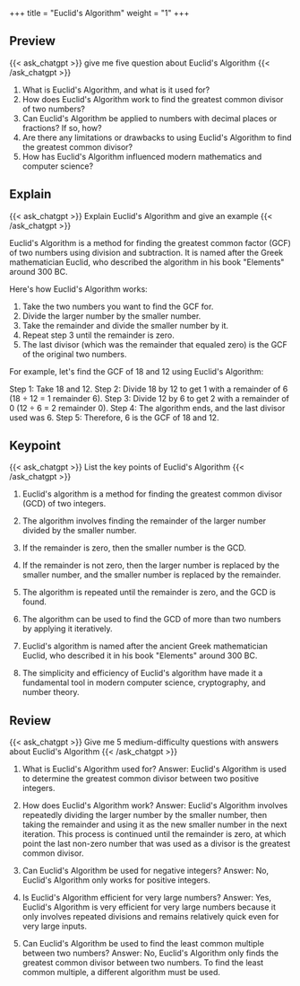 +++
title = "Euclid's Algorithm"
weight = "1"
+++
## Preview
{{< ask_chatgpt >}}
give me five question about Euclid's Algorithm
{{< /ask_chatgpt >}}



1. What is Euclid's Algorithm, and what is it used for?
2. How does Euclid's Algorithm work to find the greatest common divisor of two numbers?
3. Can Euclid's Algorithm be applied to numbers with decimal places or fractions? If so, how?
4. Are there any limitations or drawbacks to using Euclid's Algorithm to find the greatest common divisor?
5. How has Euclid's Algorithm influenced modern mathematics and computer science?   

## Explain
{{< ask_chatgpt >}}
Explain Euclid's Algorithm and give an example
{{< /ask_chatgpt >}}



Euclid's Algorithm is a method for finding the greatest common factor (GCF) of two numbers using division and subtraction. It is named after the Greek mathematician Euclid, who described the algorithm in his book "Elements" around 300 BC.

Here's how Euclid's Algorithm works:

1. Take the two numbers you want to find the GCF for.
2. Divide the larger number by the smaller number.
3. Take the remainder and divide the smaller number by it.
4. Repeat step 3 until the remainder is zero.
5. The last divisor (which was the remainder that equaled zero) is the GCF of the original two numbers.

For example, let's find the GCF of 18 and 12 using Euclid's Algorithm:

Step 1: Take 18 and 12.
Step 2: Divide 18 by 12 to get 1 with a remainder of 6 (18 ÷ 12 = 1 remainder 6).
Step 3: Divide 12 by 6 to get 2 with a remainder of 0 (12 ÷ 6 = 2 remainder 0).
Step 4: The algorithm ends, and the last divisor used was 6.
Step 5: Therefore, 6 is the GCF of 18 and 12.   

## Keypoint
{{< ask_chatgpt >}}
List the key points of Euclid's Algorithm
{{< /ask_chatgpt >}}



1. Euclid's algorithm is a method for finding the greatest common divisor (GCD) of two integers.

2. The algorithm involves finding the remainder of the larger number divided by the smaller number.

3. If the remainder is zero, then the smaller number is the GCD.

4. If the remainder is not zero, then the larger number is replaced by the smaller number, and the smaller number is replaced by the remainder.

5. The algorithm is repeated until the remainder is zero, and the GCD is found.

6. The algorithm can be used to find the GCD of more than two numbers by applying it iteratively.

7. Euclid's algorithm is named after the ancient Greek mathematician Euclid, who described it in his book "Elements" around 300 BC.

8. The simplicity and efficiency of Euclid's algorithm have made it a fundamental tool in modern computer science, cryptography, and number theory.   

## Review
{{< ask_chatgpt >}}
Give me 5 medium-difficulty questions with answers about Euclid's Algorithm
{{< /ask_chatgpt >}}



1) What is Euclid's Algorithm used for?
Answer: Euclid's Algorithm is used to determine the greatest common divisor between two positive integers.

2) How does Euclid's Algorithm work?
Answer: Euclid's Algorithm involves repeatedly dividing the larger number by the smaller number, then taking the remainder and using it as the new smaller number in the next iteration. This process is continued until the remainder is zero, at which point the last non-zero number that was used as a divisor is the greatest common divisor.

3) Can Euclid's Algorithm be used for negative integers?
Answer: No, Euclid's Algorithm only works for positive integers.

4) Is Euclid's Algorithm efficient for very large numbers?
Answer: Yes, Euclid's Algorithm is very efficient for very large numbers because it only involves repeated divisions and remains relatively quick even for very large inputs.

5) Can Euclid's Algorithm be used to find the least common multiple between two numbers?
Answer: No, Euclid's Algorithm only finds the greatest common divisor between two numbers. To find the least common multiple, a different algorithm must be used.   

